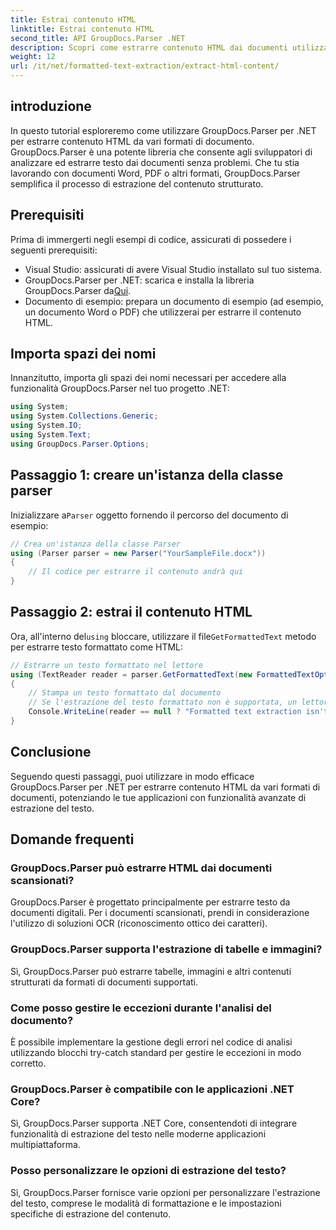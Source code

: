```yaml
---
title: Estrai contenuto HTML
linktitle: Estrai contenuto HTML
second_title: API GroupDocs.Parser .NET
description: Scopri come estrarre contenuto HTML dai documenti utilizzando GroupDocs.Parser per .NET. Tutorial facile da seguire con esempi di codice e guida passo passo.
weight: 12
url: /it/net/formatted-text-extraction/extract-html-content/
---
```

## introduzione
In questo tutorial esploreremo come utilizzare GroupDocs.Parser per .NET per estrarre contenuto HTML da vari formati di documento. GroupDocs.Parser è una potente libreria che consente agli sviluppatori di analizzare ed estrarre testo dai documenti senza problemi. Che tu stia lavorando con documenti Word, PDF o altri formati, GroupDocs.Parser semplifica il processo di estrazione del contenuto strutturato.
## Prerequisiti
Prima di immergerti negli esempi di codice, assicurati di possedere i seguenti prerequisiti:
- Visual Studio: assicurati di avere Visual Studio installato sul tuo sistema.
-  GroupDocs.Parser per .NET: scarica e installa la libreria GroupDocs.Parser da[Qui](https://releases.groupdocs.com/parser/net/).
- Documento di esempio: prepara un documento di esempio (ad esempio, un documento Word o PDF) che utilizzerai per estrarre il contenuto HTML.

## Importa spazi dei nomi
Innanzitutto, importa gli spazi dei nomi necessari per accedere alla funzionalità GroupDocs.Parser nel tuo progetto .NET:
```csharp
using System;
using System.Collections.Generic;
using System.IO;
using System.Text;
using GroupDocs.Parser.Options;
```
## Passaggio 1: creare un'istanza della classe parser
 Inizializzare a`Parser` oggetto fornendo il percorso del documento di esempio:
```csharp
// Crea un'istanza della classe Parser
using (Parser parser = new Parser("YourSampleFile.docx"))
{
    // Il codice per estrarre il contenuto andrà qui
}
```
## Passaggio 2: estrai il contenuto HTML
 Ora, all'interno del`using` bloccare, utilizzare il file`GetFormattedText` metodo per estrarre testo formattato come HTML:
```csharp
// Estrarre un testo formattato nel lettore
using (TextReader reader = parser.GetFormattedText(new FormattedTextOptions(FormattedTextMode.Html)))
{
    // Stampa un testo formattato dal documento
    // Se l'estrazione del testo formattato non è supportata, un lettore è nullo
    Console.WriteLine(reader == null ? "Formatted text extraction isn't supported" : reader.ReadToEnd());
}
```

## Conclusione
Seguendo questi passaggi, puoi utilizzare in modo efficace GroupDocs.Parser per .NET per estrarre contenuto HTML da vari formati di documenti, potenziando le tue applicazioni con funzionalità avanzate di estrazione del testo.

## Domande frequenti
### GroupDocs.Parser può estrarre HTML dai documenti scansionati?
GroupDocs.Parser è progettato principalmente per estrarre testo da documenti digitali. Per i documenti scansionati, prendi in considerazione l'utilizzo di soluzioni OCR (riconoscimento ottico dei caratteri).
### GroupDocs.Parser supporta l'estrazione di tabelle e immagini?
Sì, GroupDocs.Parser può estrarre tabelle, immagini e altri contenuti strutturati da formati di documenti supportati.
### Come posso gestire le eccezioni durante l'analisi del documento?
È possibile implementare la gestione degli errori nel codice di analisi utilizzando blocchi try-catch standard per gestire le eccezioni in modo corretto.
### GroupDocs.Parser è compatibile con le applicazioni .NET Core?
Sì, GroupDocs.Parser supporta .NET Core, consentendoti di integrare funzionalità di estrazione del testo nelle moderne applicazioni multipiattaforma.
### Posso personalizzare le opzioni di estrazione del testo?
Sì, GroupDocs.Parser fornisce varie opzioni per personalizzare l'estrazione del testo, comprese le modalità di formattazione e le impostazioni specifiche di estrazione del contenuto.